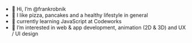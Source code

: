 - 👋 Hi, I’m @frankrobnik
- 🍕 I like pizza, pancakes and a healthy lifestyle in general
- 🌱 currently learning JavaScript at Codeworks
- 👀 I’m interested in web & app development, animation (2D & 3D) and UX / UI design


<!---
frankrobnik/frankrobnik is a ✨ special ✨ repository because its `README.md` (this file) appears on your GitHub profile.
You can click the Preview link to take a look at your changes.
--->
